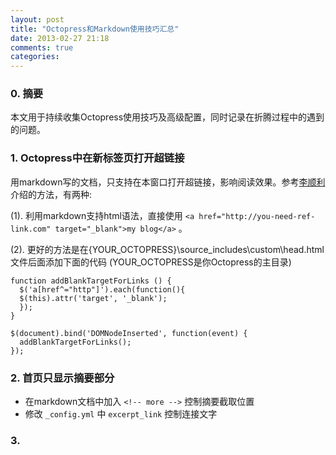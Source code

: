 ```yaml
---
layout: post
title: "Octopress和Markdown使用技巧汇总"
date: 2013-02-27 21:18
comments: true
categories: 
---
```



### 0. 摘要 ###
本文用于持续收集Octopress使用技巧及高级配置，同时记录在折腾过程中的遇到的问题。

<!-- more -->

### 1. Octopress中在新标签页打开超链接
用markdown写的文档，只支持在本窗口打开超链接，影响阅读效果。参考[李顺利][1]介绍的方法，有两种:

(1). 利用markdown支持html语法，直接使用 `<a href="http://you-need-ref-link.com" target="_blank">my blog</a>` 。

(2). 更好的方法是在{YOUR_OCTOPRESS}\source_includes\custom\head.html文件后面添加下面的代码 (YOUR_OCTOPRESS是你Octopress的主目录)

	function addBlankTargetForLinks () {
      $('a[href^="http"]').each(function(){
      $(this).attr('target', '_blank');
      });
    }

	$(document).bind('DOMNodeInserted', function(event) {
      addBlankTargetForLinks();
	});

[1]: http://www.blogjava.net/lishunli/archive/2013/01/20/394478.html "李顺利"

### 2. 首页只显示摘要部分 ###
* 在markdown文档中加入 `<!-- more -->` 控制摘要截取位置
* 修改 `_config.yml` 中 `excerpt_link` 控制连接文字

### 3.
